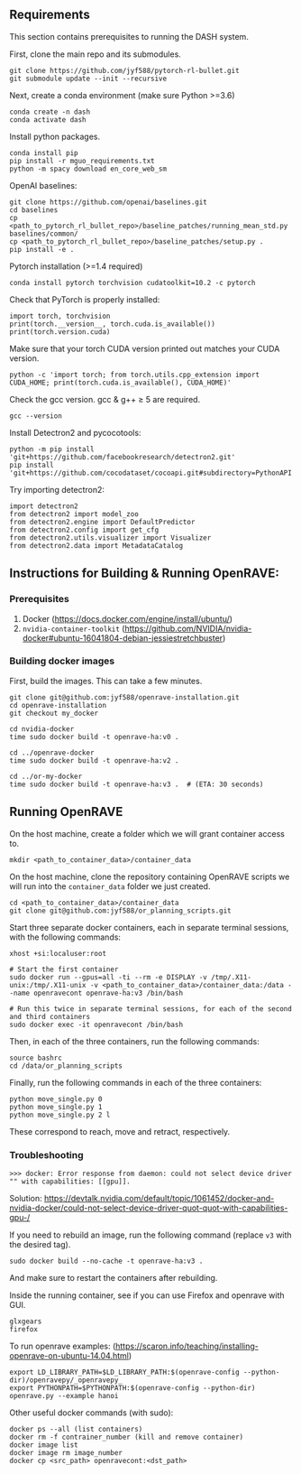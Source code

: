 ## Requirements

This section contains prerequisites to running the DASH system.

First, clone the main repo and its submodules.
```
git clone https://github.com/jyf588/pytorch-rl-bullet.git
git submodule update --init --recursive
```

Next, create a conda environment (make sure Python >=3.6)
```
conda create -n dash
conda activate dash
```

Install python packages.
```
conda install pip
pip install -r mguo_requirements.txt
python -m spacy download en_core_web_sm
```

OpenAI baselines:
```
git clone https://github.com/openai/baselines.git
cd baselines
cp <path_to_pytorch_rl_bullet_repo>/baseline_patches/running_mean_std.py baselines/common/
cp <path_to_pytorch_rl_bullet_repo>/baseline_patches/setup.py .
pip install -e .
```

Pytorch installation (>=1.4 required)
```
conda install pytorch torchvision cudatoolkit=10.2 -c pytorch
```

Check that PyTorch is properly installed:
```
import torch, torchvision
print(torch.__version__, torch.cuda.is_available())
print(torch.version.cuda)
```

Make sure that your torch CUDA version printed out matches your CUDA version.
```
python -c 'import torch; from torch.utils.cpp_extension import CUDA_HOME; print(torch.cuda.is_available(), CUDA_HOME)'
```

Check the gcc version. gcc & g++ ≥ 5 are required.
```
gcc --version
```

Install Detectron2 and pycocotools:
```
python -m pip install 'git+https://github.com/facebookresearch/detectron2.git'
pip install 'git+https://github.com/cocodataset/cocoapi.git#subdirectory=PythonAPI'
```

Try importing detectron2:
```
import detectron2
from detectron2 import model_zoo
from detectron2.engine import DefaultPredictor
from detectron2.config import get_cfg
from detectron2.utils.visualizer import Visualizer
from detectron2.data import MetadataCatalog
```

## Instructions for Building & Running OpenRAVE:

### Prerequisites
1. Docker (https://docs.docker.com/engine/install/ubuntu/)
2. `nvidia-container-toolkit` (https://github.com/NVIDIA/nvidia-docker#ubuntu-16041804-debian-jessiestretchbuster)

### Building docker images

First, build the images. This can take a few minutes.

```
git clone git@github.com:jyf588/openrave-installation.git
cd openrave-installation
git checkout my_docker

cd nvidia-docker
time sudo docker build -t openrave-ha:v0 .

cd ../openrave-docker
time sudo docker build -t openrave-ha:v2 .

cd ../or-my-docker
time sudo docker build -t openrave-ha:v3 .  # (ETA: 30 seconds)
```

## Running OpenRAVE

On the host machine, create a folder which we will grant container access to.
```
mkdir <path_to_container_data>/container_data
```

On the host machine, clone the repository containing OpenRAVE scripts we will run into the `container_data` folder we just created.
```
cd <path_to_container_data>/container_data
git clone git@github.com:jyf588/or_planning_scripts.git
```

Start three separate docker containers, each in separate terminal sessions, with the following commands:
```
xhost +si:localuser:root

# Start the first container
sudo docker run --gpus=all -ti --rm -e DISPLAY -v /tmp/.X11-unix:/tmp/.X11-unix -v <path_to_container_data>/container_data:/data --name openravecont openrave-ha:v3 /bin/bash

# Run this twice in separate terminal sessions, for each of the second and third containers
sudo docker exec -it openravecont /bin/bash
```

Then, in each of the three containers, run the following commands:
```
source bashrc
cd /data/or_planning_scripts
```

Finally, run the following commands in each of the three containers:
```
python move_single.py 0
python move_single.py 1
python move_single.py 2 l
```
These correspond to reach, move and retract, respectively.


### Troubleshooting
```
>>> docker: Error response from daemon: could not select device driver "" with capabilities: [[gpu]].
```
Solution: https://devtalk.nvidia.com/default/topic/1061452/docker-and-nvidia-docker/could-not-select-device-driver-quot-quot-with-capabilities-gpu-/

If you need to rebuild an image, run the following command (replace `v3` with the desired tag).
```
sudo docker build --no-cache -t openrave-ha:v3 .
```
And make sure to restart the containers after rebuilding.

Inside the running container, see if you can use Firefox and openrave with GUI.
```
glxgears
firefox
```

To run openrave examples: (https://scaron.info/teaching/installing-openrave-on-ubuntu-14.04.html)
```
export LD_LIBRARY_PATH=$LD_LIBRARY_PATH:$(openrave-config --python-dir)/openravepy/_openravepy_
export PYTHONPATH=$PYTHONPATH:$(openrave-config --python-dir)
openrave.py --example hanoi
```

Other useful docker commands (with sudo): 

```
docker ps --all (list containers)
docker rm -f contrainer_number (kill and remove container)
docker image list
docker image rm image_number
docker cp <src_path> openravecont:<dst_path>
```